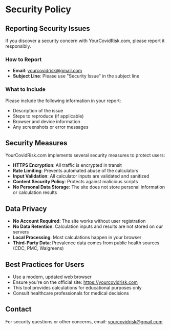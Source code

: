 # Security Policy

## Reporting Security Issues

If you discover a security concern with YourCovidRisk.com, please report it responsibly.

### How to Report

- **Email**: yourcovidrisk@gmail.com
- **Subject Line**: Please use "Security Issue" in the subject line

### What to Include

Please include the following information in your report:

- Description of the issue
- Steps to reproduce (if applicable)
- Browser and device information
- Any screenshots or error messages

## Security Measures

YourCovidRisk.com implements several security measures to protect users:

- **HTTPS Encryption**: All traffic is encrypted in transit
- **Rate Limiting**: Prevents automated abuse of the calculators
- **Input Validation**: All calculator inputs are validated and sanitized
- **Content Security Policy**: Protects against malicious scripts
- **No Personal Data Storage**: The site does not store personal information or calculation results

## Data Privacy

- **No Account Required**: The site works without user registration
- **No Data Retention**: Calculation inputs and results are not stored on our servers
- **Local Processing**: Most calculations happen in your browser
- **Third-Party Data**: Prevalence data comes from public health sources (CDC, PMC, Walgreens)

## Best Practices for Users

- Use a modern, updated web browser
- Ensure you're on the official site: https://yourcovidrisk.com
- This tool provides calculations for educational purposes only
- Consult healthcare professionals for medical decisions

## Contact

For security questions or other concerns, email: yourcovidrisk@gmail.com